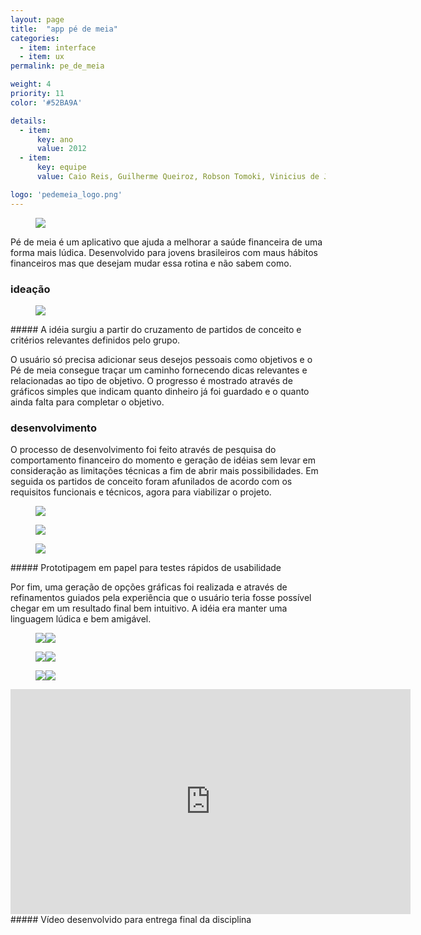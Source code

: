 ```yaml
---
layout: page
title:  "app pé de meia"
categories:
  - item: interface
  - item: ux
permalink: pe_de_meia

weight: 4
priority: 11
color: '#52BA9A'

details:
  - item:
      key: ano
      value: 2012
  - item:
      key: equipe
      value: Caio Reis, Guilherme Queiroz, Robson Tomoki, Vinicius de Jesus

logo: 'pedemeia_logo.png'
---
```


<figure><img src="{{ site.baseurl }}/assets/pe_de_meia/proj_pe_de_meia_verde.png"/></figure>

Pé de meia é um aplicativo que ajuda a melhorar a saúde financeira de uma forma mais lúdica. Desenvolvido para jovens brasileiros com maus hábitos financeiros mas que desejam mudar essa rotina e não sabem como.

### ideação

<figure><img class="img_original-size" src="{{ site.baseurl }}/assets/pe_de_meia/criterios_partidos.png"/></figure>
##### A idéia surgiu a partir do cruzamento de partidos de conceito e critérios relevantes definidos pelo grupo.

O usuário só precisa adicionar seus desejos pessoais como objetivos e o Pé de meia consegue traçar um caminho fornecendo dicas relevantes e relacionadas ao tipo de objetivo. O progresso é mostrado através de gráficos simples que indicam quanto dinheiro já foi guardado e o quanto ainda falta para completar o objetivo.

### desenvolvimento

O processo de desenvolvimento foi feito através de pesquisa do comportamento financeiro do momento e geração de idéias sem levar em consideração as limitações técnicas a fim de abrir mais possibilidades. Em seguida os partidos de conceito foram afunilados de acordo com os requisitos funcionais e técnicos, agora para viabilizar o projeto.

<figure><img class="img_small" src="{{ site.baseurl }}/assets/pe_de_meia/desenhos1.jpg"/></figure>

<figure><img class="img_small" src="{{ site.baseurl }}/assets/pe_de_meia/processo1.jpg"/></figure>

<figure><img class="img_small" src="{{ site.baseurl }}/assets/pe_de_meia/protopaper.gif"/></figure>
##### Prototipagem em papel para testes rápidos de usabilidade

Por fim, uma geração de opções gráficas foi realizada e através de refinamentos guiados pela experiência que o usuário teria fosse possível chegar em um resultado final bem intuitivo. A idéia era manter uma linguagem lúdica e bem amigável.

<figure><img class="img_small img_original-size" src="{{ site.baseurl }}/assets/pe_de_meia/pedemeia_tela(3).jpg"/><img class="img_small img_original-size" src="{{ site.baseurl }}/assets/pe_de_meia/pedemeia_tela(4).jpg"/></figure>

<figure><img class="img_small img_original-size" src="{{ site.baseurl }}/assets/pe_de_meia/pedemeia_tela(7).jpg"/><img class="img_small img_original-size" src="{{ site.baseurl }}/assets/pe_de_meia/pedemeia_tela(2).jpg"/></figure>

<figure><img class="img_small img_original-size" src="{{ site.baseurl }}/assets/pe_de_meia/pedemeia_tela(5).jpg"/><img class="img_small img_original-size" src="{{ site.baseurl }}/assets/pe_de_meia/pedemeia_tela(6).jpg"/></figure>

<iframe src="https://player.vimeo.com/video/62218485?byline=0&portrait=0" width="640" height="360" frameborder="0" webkitallowfullscreen mozallowfullscreen allowfullscreen></iframe>
##### Vídeo desenvolvido para entrega final da disciplina
